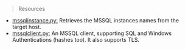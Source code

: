 > Resources
- [mssqlinstance.py:](https://github.com/SecureAuthCorp/impacket/blob/impacket_0_10_0/examples/mssqlinstance.py) Retrieves the MSSQL instances names from the target host.
- [mssqlclient.py:](https://github.com/SecureAuthCorp/impacket/blob/impacket_0_10_0/examples/mssqlclient.py) An MSSQL client, supporting SQL and Windows Authentications (hashes too). It also supports TLS.


